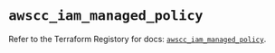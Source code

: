 # `awscc_iam_managed_policy`

Refer to the Terraform Registory for docs: [`awscc_iam_managed_policy`](https://registry.terraform.io/providers/hashicorp/awscc/0.70.0/docs/resources/iam_managed_policy).
